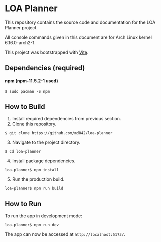 # LOA Planner
This repository contains the source code and documentation for the LOA Planner project.

All console commands given in this document are for Arch Linux kernel 6.16.0-arch2-1.

This project was bootstrapped with [Vite](https://vitejs.dev/).

## Dependencies (required)

#### npm (npm-11.5.2-1 used)
```console
$ sudo pacman -S npm
```

## How to Build
1. Install required dependencies from previous section.
2. Clone this repository.
```console
$ git clone https://github.com/md842/loa-planner
```
3. Navigate to the project directory.
```console
$ cd loa-planner
```

4. Install package dependencies.
```console
loa-planner$ npm install
```

5. Run the production build.
```console
loa-planner$ npm run build
```

## How to Run
To run the app in development mode:
```console
loa-planner$ npm run dev
```

The app can now be accessed at `http://localhost:5173/`.
